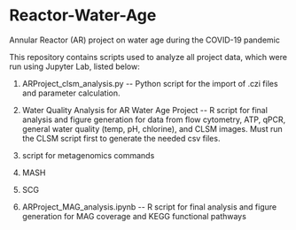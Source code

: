 # Reactor-Water-Age
Annular Reactor (AR) project on water age during the COVID-19 pandemic

This repository contains scripts used to analyze all project data, which were run using Jupyter Lab, listed below: 

1. ARProject_clsm_analysis.py -- Python script for the import of .czi files and parameter calculation.

2. Water Quality Analysis for AR Water Age Project -- R script for final analysis and figure generation for data from flow cytometry, ATP, qPCR, general water quality (temp, pH, chlorine), and CLSM images. Must run the CLSM script first to generate the needed csv files.

3. script for metagenomics commands

4. MASH

5. SCG

6. ARProject_MAG_analysis.ipynb -- R script for final analysis and figure generation for MAG coverage and KEGG functional pathways
